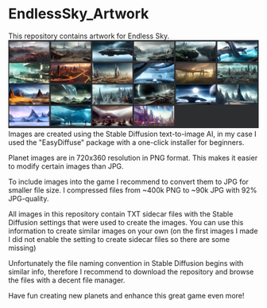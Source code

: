 # EndlessSky_Artwork

This repository contains artwork for Endless Sky. 
 ![icon](EndlesSky_Artwork.png)
Images are created using the Stable Diffusion text-to-image AI, in my case I used the "EasyDiffuse" package with a one-click installer for beginners.
 
Planet images are in 720x360 resolution in PNG format. This makes it easier to modify certain images than JPG.

To include images into the game I recommend to convert them to JPG for smaller file size. I compressed files from ~400k PNG to ~90k JPG with 92% JPG-quality.
 
All images in this repository contain TXT sidecar files with the Stable Diffusion settings that were used to create the images. You can use this information to create similar images on your own (on the first images I made I did not enable the setting to create sidecar files so there are some missing)
  
Unfortunately the file naming convention in Stable Diffusion begins with similar info, therefore I recommend to download the repository and browse the files with a decent file manager.
 
Have fun creating new planets and enhance this great game even more!
